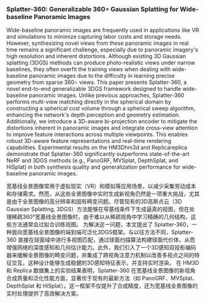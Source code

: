 ### Splatter-360: Generalizable 360∘ Gaussian Splatting for Wide-baseline Panoramic Images

Wide-baseline panoramic images are frequently used in applications like VR and simulations to minimize capturing labor costs and storage needs. However, synthesizing novel views from these panoramic images in real time remains a significant challenge, especially due to panoramic imagery's high resolution and inherent distortions. Although existing 3D Gaussian splatting (3DGS) methods can produce photo-realistic views under narrow baselines, they often overfit the training views when dealing with wide-baseline panoramic images due to the difficulty in learning precise geometry from sparse 360∘ views. This paper presents Splatter-360, a novel end-to-end generalizable 3DGS framework designed to handle wide-baseline panoramic images. Unlike previous approaches, Splatter-360 performs multi-view matching directly in the spherical domain by constructing a spherical cost volume through a spherical sweep algorithm, enhancing the network's depth perception and geometry estimation. Additionally, we introduce a 3D-aware bi-projection encoder to mitigate the distortions inherent in panoramic images and integrate cross-view attention to improve feature interactions across multiple viewpoints. This enables robust 3D-aware feature representations and real-time rendering capabilities. Experimental results on the HM3Dhm3d and Replicareplica demonstrate that Splatter-360 significantly outperforms state-of-the-art NeRF and 3DGS methods (e.g., PanoGRF, MVSplat, DepthSplat, and HiSplat) in both synthesis quality and generalization performance for wide-baseline panoramic images.

宽基线全景图像常用于虚拟现实（VR）和模拟等应用场景，以减少采集劳动成本和存储需求。然而，从这些全景图像中实时生成新视角仍然是一项重大挑战，尤其是由于全景图像的高分辨率和固有畸变问题。尽管现有的3D高斯点云（3D Gaussian Splatting, 3DGS）方法能够在窄基线条件下生成逼真的视图，但在处理稀疏360°宽基线全景图像时，由于难以从稀疏视角中学习精确的几何结构，这些方法通常会过拟合训练视图。
为解决这一问题，本文提出了 Splatter-360，一种面向宽基线全景图像的端到端可泛化3DGS框架。与以往方法不同，Splatter-360 直接在球面域中进行多视图匹配，通过球面扫描算法构建球面代价体，从而增强网络的深度感知和几何估计能力。此外，我们引入了一个3D感知双投影编码器来缓解全景图像的畸变问题，并集成了跨视角注意力机制以改善多视点之间的特征交互。这种设计能够生成稳健的3D感知特征表示，并支持实时渲染。
在 HM3D 和 Replica 数据集上的实验结果表明，Splatter-360 在宽基线全景图像的新视角合成质量和泛化性能方面，显著优于现有的最新方法（如 PanoGRF、MVSplat、DepthSplat 和 HiSplat）。这一框架不仅提升了合成精度，还为宽基线全景图像的实时处理提供了高效解决方案。
